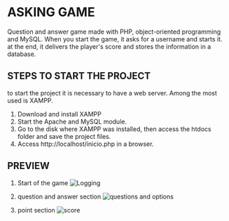 # ASKING GAME
Question and answer game made with PHP, object-oriented programming and MySQL. When you start the game, it asks for a username and starts it. at the end, it delivers the player's score and stores the information in a database.

## STEPS TO START THE PROJECT
to start the project it is necessary to have a web server. Among the most used is XAMPP.
1. Download and install XAMPP
2. Start the Apache and MySQL module.
3. Go to the disk where XAMPP was installed, then access the htdocs folder and save the project files.
4. Access http://localhost/inicio.php in a browser.

## PREVIEW
1. Start of the game
![Logging](https://i.ibb.co/4KXJqXr/LOG.png)

2. question and answer section
![questions and options](https://i.ibb.co/XC5QQHh/INDEX.png)

2. point section
![score](https://i.ibb.co/0n0C24v/POINTS.png)

